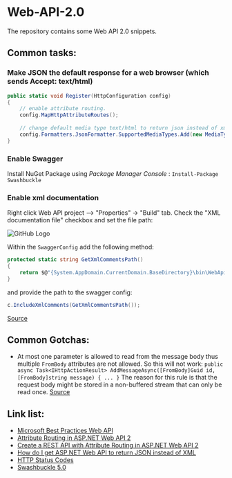 # Web-API-2.0
The repository contains some Web API 2.0 snippets.

## Common tasks:
###  Make JSON the default response for a web browser (which sends Accept: text/html)
```csharp
public static void Register(HttpConfiguration config)
{
	// enable attribute routing.
	config.MapHttpAttributeRoutes();
	
	// change default media type text/html to return json instead of xml.
	config.Formatters.JsonFormatter.SupportedMediaTypes.Add(new MediaTypeHeaderValue("text/html"));
}
```
### Enable Swagger
Install NuGet Package using *Package Manager Console* :
```Install-Package Swashbuckle```

### Enable xml documentation
 Right click Web API project —> "Properties" -> "Build" tab. Check the "XML documentation file" checkbox and set the file path:
 
![GitHub Logo](/Resources/xmldocumentation.png)

Within the ```SwaggerConfig``` add the following method:
```csharp
protected static string GetXmlCommentsPath()
{
    return $@"{System.AppDomain.CurrentDomain.BaseDirectory}\bin\WebApi.XML";
}
```
and provide the path to the swagger config:
```csharp
c.IncludeXmlComments(GetXmlCommentsPath());
```
[Source](http://bitoftech.net/2014/08/25/asp-net-web-api-documentation-using-swagger/)

## Common Gotchas:
* At most one parameter is allowed to read from the message body thus multiple ```FromBody``` attributes are not allowed. So this will not work:
```public async Task<IHttpActionResult> AddMessageAsync([FromBody]Guid id, [FromBody]string message) { ... }```
The reason for this rule is that the request body might be stored in a non-buffered stream that can only be read once. [Source](http://www.asp.net/web-api/overview/formats-and-model-binding/parameter-binding-in-aspnet-web-api)

## Link list:
* [Microsoft Best Practices Web API](https://azure.microsoft.com/en-us/documentation/articles/best-practices-api-implementation/)
* [Attribute Routing in ASP.NET Web API 2](http://www.asp.net/web-api/overview/web-api-routing-and-actions/attribute-routing-in-web-api-2)
* [Create a REST API with Attribute Routing in ASP.NET Web API 2](http://www.asp.net/web-api/overview/web-api-routing-and-actions/create-a-rest-api-with-attribute-routing)
* [How do I get ASP.NET Web API to return JSON instead of XML](http://stackoverflow.com/questions/9847564/how-do-i-get-asp-net-web-api-to-return-json-instead-of-xml-using-chrome)
* [HTTP Status Codes](https://www.w3.org/Protocols/rfc2616/rfc2616-sec10.html)
* [Swashbuckle 5.0](https://github.com/domaindrivendev/Swashbuckle)
